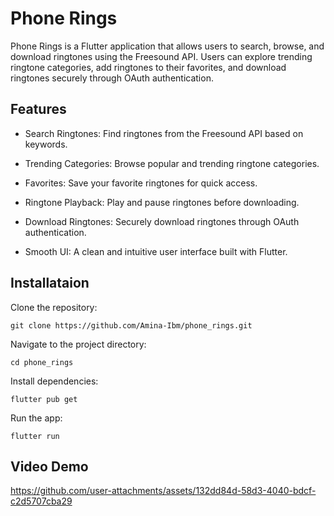 # Phone Rings
Phone Rings is a Flutter application that allows users to search, browse, and download ringtones using the Freesound API. Users can explore trending ringtone categories, add ringtones to their favorites, and download ringtones securely through OAuth authentication.

## Features
* Search Ringtones: Find ringtones from the Freesound API based on keywords.

* Trending Categories: Browse popular and trending ringtone categories.

* Favorites: Save your favorite ringtones for quick access.

* Ringtone Playback: Play and pause ringtones before downloading.

* Download Ringtones: Securely download ringtones through OAuth authentication.

* Smooth UI: A clean and intuitive user interface built with Flutter.

## Installataion

Clone the repository:

``` git clone https://github.com/Amina-Ibm/phone_rings.git ```

Navigate to the project directory:

``` cd phone_rings ```

Install dependencies:

``` flutter pub get ```

Run the app:

``` flutter run ```

## Video Demo



https://github.com/user-attachments/assets/132dd84d-58d3-4040-bdcf-c2d5707cba29

